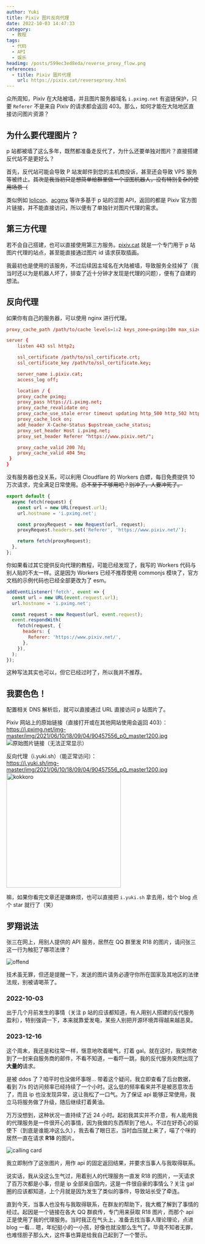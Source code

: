 ```yaml
---
author: Yuki
title: Pixiv 图片反向代理
date: 2022-10-03 14:47:33
category:
  - 教程
tags:
  - 代码
  - API
  - 娱乐
headimg: /posts/599ec3ed8eda/reverse_proxy_flow.png
references:
  - title: Pixiv 圖片代理
    url: https://pixiv.cat/reverseproxy.html
---
```


众所周知，Pixiv 在大陆被墙，并且图片服务器域名 `i.pximg.net` 有盗链保护，只要 `Referer` 不是来自 Pixiv 的请求都会返回 403。那么，如何才能在大陆地区直接访问图片资源？

<!-- more -->

## 为什么要代理图片？

p 站都被墙了这么多年，既然都准备走反代了，为什么还要单独对图片？直接搭建反代站不是更好么？

首先，反代站可能会导致 P 站发邮件到您的主机商投诉，甚至还会导致 VPS 服务等被终止。~~其次是我当初只是想简单给群里做一个涩图机器人，没有特别复杂的使用场景（~~

类似例如 [lolicon](https://api.lolicon.app/)、[acgmx](https://www.acgmx.com/) 等许多基于 p 站的涩图 API，返回的都是 Pixiv 官方图片链接，并不能直接访问，所以便有了单独针对图片代理的需求。

## 第三方代理

若不会自己搭建，也可以直接使用第三方服务。[pixiv.cat](https://pixiv.cat/) 就是一个专门用于 p 站图片代理的站点，甚至能直接通过图片 id 请求获取插画。

我最初也是使用的该服务，不过后续因主域名在大陆被墙，导致服务全挂掉了（我当时还以为是机器人坏了，排查了近十分钟才发现是代理的问题），便有了自建的想法。

## 反向代理

如果你有自己的服务器，可以使用 nginx 进行代理。

```conf
proxy_cache_path /path/to/cache levels=1:2 keys_zone=pximg:10m max_size=10g inactive=7d use_temp_path=off;

server {
    listen 443 ssl http2;

    ssl_certificate /path/to/ssl_certificate.crt;
    ssl_certificate_key /path/to/ssl_certificate.key;

    server_name i.pixiv.cat;
    access_log off;

    location / {
    proxy_cache pximg;
    proxy_pass https://i.pximg.net;
    proxy_cache_revalidate on;
    proxy_cache_use_stale error timeout updating http_500 http_502 http_503 http_504;
    proxy_cache_lock on;
    add_header X-Cache-Status $upstream_cache_status;
    proxy_set_header Host i.pximg.net;
    proxy_set_header Referer "https://www.pixiv.net/";

    proxy_cache_valid 200 7d;
    proxy_cache_valid 404 5m;
 }
}
```

没有服务器也没关系，可以利用 Cloudflare 的 Workers 白嫖，每日免费提供 10 万次请求，完全满足日常使用。~~总不至于不够用吧？别冲了，人要冲死了。~~

```javascript
export default {
  async fetch(request) {
    const url = new URL(request.url);
    url.hostname = 'i.pximg.net';

    const proxyRequest = new Request(url, request);
    proxyRequest.headers.set('Referer', 'https://www.pixiv.net/');

    return fetch(proxyRequest);
  },
};
```

你如果看过其它提供反向代理的教程，可能已经发现了，我写的 Workers 代码与别人贴的不太一样。这是因为 Workers 已经不推荐使用 commonjs 模块了，官方文档的示例代码也已经全部更改为了 esm。

```javascript
addEventListener('fetch', event => {
  const url = new URL(event.request.url);
  url.hostname = 'i.pximg.net';

  const request = new Request(url, event.request);
  event.respondWith(
    fetch(request, {
      headers: {
        Referer: 'https://www.pixiv.net/',
      },
    }),
  );
});
```

这种写法其实也可以，但它已经过时了，所以我并不推荐。

## 我要色色！

配置相关 DNS 解析后，就可以直接通过 URL 直接访问 p 站图片了。

Pixiv 网站上的原始链接（直接打开或在其他网站使用会返回 403）：  
https://i.pximg.net/img-master/img/2021/06/10/18/09/04/90457556_p0_master1200.jpg
![原始图片链接（无法正常显示）](https://i.pximg.net/img-master/img/2021/06/10/18/09/04/90457556_p0_master1200.jpg)

反向代理（i.yuki.sh）（能正常访问）：  
https://i.yuki.sh/img-master/img/2021/06/10/18/09/04/90457556_p0_master1200.jpg
<img src="https://i.yuki.sh/img-master/img/2021/06/10/18/09/04/90457556_p0_master1200.jpg" alt="kokkoro" width="300" />

嘛，如果你看完文章还是嫌麻烦，也可以直接把 `i.yuki.sh` 拿去用，给个 blog 点个 star 就行了（笑）

## 罗翔说法

张三在网上，用别人提供的 API 服务，居然在 QQ 群里发 R18 的图片，请问张三这一行为触犯了哪项法律？

![offend](offend.png)

技术虽无罪，但还是提醒一下，发送的图片请务必遵守你所在国家及其地区的法律法规，别被请喝茶了。

### 2022-10-03

出于几个月前发生的事情（关注 p 站的应该都知道，有人用别人搭建的反代服务盈利），特别强调一下，本来就靠爱发电，某些人别把开源环境弄得越来越恶臭。

### 2023-12-16

这个周末，我还是和往常一样，惬意地吹着暖气，打着 gal。就在这时，我突然收到了一封来自服务商的邮件，不看不知道，一看吓一跳，我的反代服务突然出现了**大量的**请求。

是被 ddos 了？咱平时也没做坏事呀... 带着这个疑问，我立即查看了后台数据，看到 7/s 的访问频率已经持续了一个小时。这么低的频率看来并不是被恶意攻击了，而且 ip 也没发现异常，这让我松了一口气。为了保证 api 能够正常使用，我立马将服务做了升级，随后继续打着黄油。

万万没想到，这种状况一直持续了近 24 小时。起初我其实并不介意，有人能用我的代理服务是一件很开心的事情，因为我做的东西帮到了他人。不过在好奇心的驱使下（到底是谁能冲这么久），我去看了眼日志，当时血压就上来了，喵了个咪的居然一直在请求 **R18** 的图片。

![calling card](calling_card.png)

我立即制作了这张图片，用作 api 的固定返回结果，并要求当事人与我取得联系。

说实话，我从没这么生气过，用着别人的代理服务一直发 R18 的图片，一天请求了百万次都是小事，但是 ip 全部来自国内，这是一件很自豪的事情么？关注 gal 圈的应该都知道，上个月就是因为发生了类似的事件，导致站长受了牵连。

直到今天，当事人也没有与我取得联系，在群友的帮助下，我大概了解到了事情的经过。起因是一个链接在各大 QQ 群疯传，专门用来获取 R18 图片，而那个 api 正是使用了我的代理服务。当时我正在气头上，准备去找当事人理论理论，点进 blog 一看... 嗯，年纪挺小的一小孩，好像也就没那么生气了。毕竟不知者无罪，也难怪胆子那么大，这件事也算是给我自己起到了一个警示。
